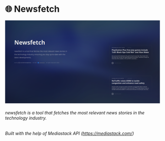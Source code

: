 # :globe_with_meridians: Newsfetch 
![image](https://github.com/michell-dev/Newscrape/blob/main/src/style/img/preview.png?=400x250)
###### newsfetch is a tool that fetches the most relevant news stories in the technology industry.

###### Built with the help of Mediastack API (https://mediastack.com/)
